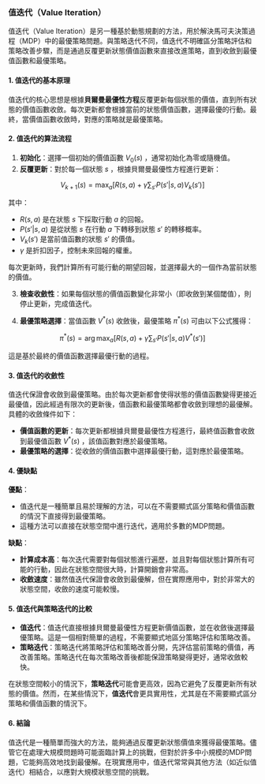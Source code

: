 ### 值迭代（Value Iteration）

值迭代（Value Iteration）是另一種基於動態規劃的方法，用於解決馬可夫決策過程（MDP）中的最優策略問題。與策略迭代不同，值迭代不明確區分策略評估和策略改善步驟，而是通過反覆更新狀態價值函數來直接改進策略，直到收斂到最優值函數和最優策略。

#### 1. 值迭代的基本原理

值迭代的核心思想是根據**貝爾曼最優性方程**反覆更新每個狀態的價值，直到所有狀態的價值函數收斂。每次更新都會根據當前的狀態價值函數，選擇最優的行動。最終，當價值函數收斂時，對應的策略就是最優策略。

#### 2. 值迭代的算法流程

1. **初始化**：選擇一個初始的價值函數  $`V_0(s)`$ ，通常初始化為零或隨機值。
2. **反覆更新**：對於每一個狀態  $`s`$ ，根據貝爾曼最優性方程進行更新：
   
```math
V_{k+1}(s) = \max_a \left[ R(s, a) + \gamma \sum_{s'} P(s'|s, a) V_k(s') \right]
```

   其中：
   -  $`R(s, a)`$  是在狀態  $`s`$  下採取行動  $`a`$  的回報。
   -  $`P(s'|s, a)`$  是從狀態  $`s`$  在行動  $`a`$  下轉移到狀態  $`s'`$  的轉移概率。
   -  $`V_k(s')`$  是當前值函數的狀態  $`s'`$  的價值。
   -  $`\gamma`$  是折扣因子，控制未來回報的權重。

   每次更新時，我們計算所有可能行動的期望回報，並選擇最大的一個作為當前狀態的價值。

3. **檢查收斂性**：如果每個狀態的價值函數變化非常小（即收斂到某個閾值），則停止更新，完成值迭代。

4. **最優策略選擇**：當值函數  $`V^*(s)`$  收斂後，最優策略  $`\pi^*(s)`$  可由以下公式獲得：
   
```math
\pi^*(s) = \arg\max_a \left[ R(s, a) + \gamma \sum_{s'} P(s'|s, a) V^*(s') \right]
```

   這是基於最終的價值函數選擇最優行動的過程。

#### 3. 值迭代的收斂性

值迭代保證會收斂到最優策略。由於每次更新都會使得狀態的價值函數變得更接近最優值，因此經過有限次的更新後，值函數和最優策略都會收斂到理想的最優解。具體的收斂條件如下：

- **價值函數的更新**：每次更新都根據貝爾曼最優性方程進行，最終值函數會收斂到最優值函數  $`V^*(s)`$ ，該值函數對應於最優策略。
- **最優策略的選擇**：從收斂的價值函數中選擇最優行動，這對應於最優策略。

#### 4. 優缺點

**優點**：
- 值迭代是一種簡單且易於理解的方法，可以在不需要顯式區分策略和價值函數的情況下直接得到最優策略。
- 這種方法可以直接在狀態空間中進行迭代，適用於多數的MDP問題。

**缺點**：
- **計算成本高**：每次迭代需要對每個狀態進行遍歷，並且對每個狀態計算所有可能的行動，因此在狀態空間很大時，計算開銷會非常高。
- **收斂速度**：雖然值迭代保證會收斂到最優解，但在實際應用中，對於非常大的狀態空間，收斂的速度可能較慢。

#### 5. 值迭代與策略迭代的比較

- **值迭代**：值迭代直接根據貝爾曼最優性方程更新價值函數，並在收斂後選擇最優策略。這是一個相對簡單的過程，不需要顯式地區分策略評估和策略改善。
- **策略迭代**：策略迭代將策略評估和策略改善分開，先評估當前策略的價值，再改善策略。策略迭代在每次策略改善後都能保證策略變得更好，通常收斂較快。

在狀態空間較小的情況下，**策略迭代**可能會更高效，因為它避免了反覆更新所有狀態的價值。然而，在某些情況下，**值迭代**會更具實用性，尤其是在不需要顯式區分策略和價值函數的情況下。

#### 6. 結論

值迭代是一種簡單而強大的方法，能夠通過反覆更新狀態價值來獲得最優策略。儘管它在處理大規模問題時可能面臨計算上的挑戰，但對於許多中小規模的MDP問題，它能夠高效地找到最優解。在現實應用中，值迭代常常與其他方法（如近似值迭代）相結合，以應對大規模狀態空間的挑戰。